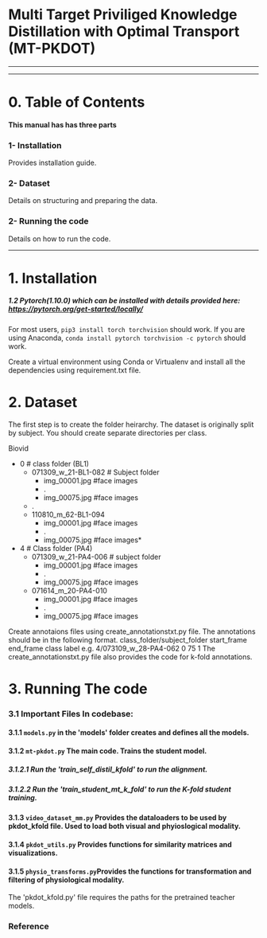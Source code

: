 #  Multi Target Priviliged Knowledge Distillation with Optimal Transport (MT-PKDOT)



----------------
----------------

# 0. Table of Contents
#### This manual has has three parts
### 1- Installation
Provides installation guide.
### 2- Dataset 
Details on structuring and preparing the data.

### 2- Running the code
Details on how to run the code.

----------------
# 1. Installation
##### 1.2 Pytorch(1.10.0) which can be installed with details provided here: https://pytorch.org/get-started/locally/
For most users, ```pip3 install torch torchvision``` should work.
If you are using Anaconda, ```conda install pytorch torchvision -c pytorch``` should work. 

Create a virtual environment using Conda or Virtualenv and install all the dependencies using requirement.txt file.

# 2. Dataset
The first step is to create the folder heirarchy.
The dataset is originally split by subject. You should create separate directories per class. 

Biovid

 * 0 # class folder (BL1)
   * 071309_w_21-BL1-082  # Subject folder
     * img_00001.jpg #face images
     * .
     * img_00075.jpg #face images
   * .
   * 110810_m_62-BL1-094
     * img_00001.jpg #face images
     * .
     * img_00075.jpg #face images*        
 * 4 # Class folder (PA4)
   * 071309_w_21-PA4-006  # subject folder
     * img_00001.jpg #face images
     * .
     * img_00075.jpg #face images
   * 071614_m_20-PA4-010
     * img_00001.jpg #face images
     * .
     * img_00075.jpg #face images
    
  
Create annotaions files using create_annotationstxt.py file.
The annotations should be in the following format.
class_folder/subject_folder start_frame end_frame class label
e.g. 4/073109_w_28-PA4-062 0 75 1
The create_annotationstxt.py file also provides the code for k-fold annotations.
 


# 3. Running The code
### 3.1 Important Files In codebase: 
#### 3.1.1 `models.py` in the 'models' folder creates and defines all the models.
#### 3.1.2 `mt-pkdot.py` The main code. Trains the student model.	
##### 3.1.2.1 Run the 'train_self_distil_kfold' to run the alignment.
##### 3.1.2.2 Run the 'train_student_mt_k_fold' to run the K-fold student training.
#### 3.1.3 `video_dataset_mm.py` Provides the dataloaders to be used by pkdot_kfold file. Used to load both visual and phyioslogical modality.
#### 3.1.4 `pkdot_utils.py` Provides functions for similarity matrices and visualizations.
#### 3.1.5 `physio_transforms.py`Provides the functions for transformation and filtering of physiological modality.


The 'pkdot_kfold.py' file requires the paths for the pretrained teacher models. 

### Reference

```
